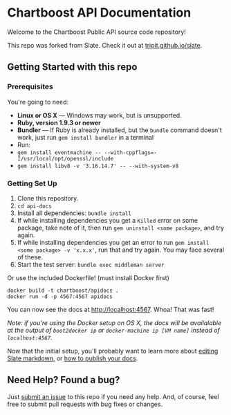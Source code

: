 Chartboost API Documentation
========
Welcome to the Chartboost Public API source code repository!

This repo was forked from Slate. Check it out at [tripit.github.io/slate](http://tripit.github.io/slate).

Getting Started with this repo
------------------------------

### Prerequisites

You're going to need:

 - **Linux or OS X** — Windows may work, but is unsupported.
 - **Ruby, version 1.9.3 or newer**
 - **Bundler** — If Ruby is already installed, but the `bundle` command doesn't work, just run `gem install bundler` in a terminal
 - Run:
 - `gem install eventmachine -- --with-cppflags=-I/usr/local/opt/openssl/include` 
 - `gem install libv8 -v '3.16.14.7' -- --with-system-v8`

### Getting Set Up

 1. Clone this repository.
 2. `cd api-docs`
 3. Install all dependencies: `bundle install`
 4. If while installing dependencies you get a `Killed` error on some package, take note of it, then run `gem uninstall <some package>`, and try again.
 5. If while installing dependencies you get an error to run `gem install <some package> -v 'x.x.x'`, run that and try again.  You may face several of these.
 4. Start the test server: `bundle exec middleman server`

Or use the included Dockerfile! (must install Docker first)

```shell
docker build -t chartboost/apidocs .
docker run -d -p 4567:4567 apidocs
```

You can now see the docs at <http://localhost:4567>. Whoa! That was fast!

*Note: if you're using the Docker setup on OS X, the docs will be
availalable at the output of `boot2docker ip` or `docker-machine ip [VM name]` instead of `localhost:4567`.*

Now that the initial setup, you'll probably want to learn more about [editing Slate markdown](https://github.com/tripit/slate/wiki/Markdown-Syntax), or [how to publish your docs](https://github.com/tripit/slate/wiki/Deploying-Slate).


Need Help? Found a bug?
--------------------

Just [submit an issue](https://github.com/Chartboost/api-docs/issues) to this repo if you need any help. And, of course, feel free to submit pull requests with bug fixes or changes.
